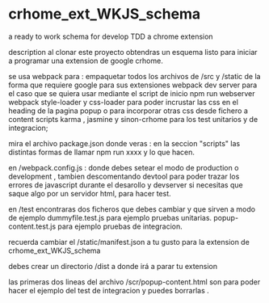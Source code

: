 # crhome_ext_WKJS_schema
a ready to work schema for develop TDD a chrome extension

description
al clonar este proyecto obtendras un esquema listo para iniciar a programar una extension de google crhome.

se usa webpack para :
  empaquetar todos los archivos de /src  y   /static  de la forma que requiere google para sus extensiones
  webpack dev server para el caso que se quiera usar mediante el script de inicio npm run webserver
  webpack style-loader y css-loader para poder incrustar las css en el heading de la pagina popup o para incorporar otras css desde fichero a content scripts
karma , jasmine y sinon-crhome para los test unitarios y de integracion;

mira el archivo package.json donde veras :
en la seccion "scripts" las distintas formas de llamar npm run xxxx y lo que hacen.

en /webpack.config.js :
donde debes setear el modo de production o development , tambien descomentando devtool para poder trazar los errores de javascript durante el desarollo
y devserver si necesitas que saque algo por un servidor html, para hacer test.

en /test encontraras dos ficheros que debes cambiar  y que sirven a modo de ejemplo
dummyfile.test.js para ejemplo pruebas unitarias.
popup-content.test.js para ejemplo pruebas de integracion.

recuerda cambiar el /static/manifest.json a tu gusto para la extension de crhome_ext_WKJS_schema

debes crear un directorio /dist a donde irá a parar tu extension

las primeras dos lineas del archivo /scr/popup-content.html son para poder hacer el ejemplo del test de integracion y puedes borrarlas .
